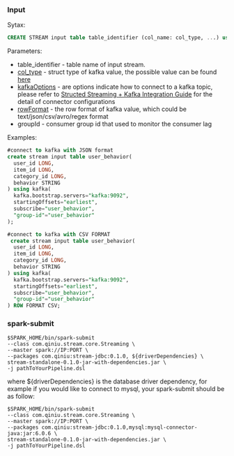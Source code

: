 ### Input

Sytax:

```sql
CREATE STREAM input table table_identifier (col_name: col_type, ...) using kafka (kafkaOptions, "group-id"=<groupId>) [ROW FORMAT rowFormat];
```

Parameters:

 - table_identifier -   table name of input stream.
 - [col_type](https://github.com/qiniu/QStreaming/blob/master/stream-core/src/main/antlr4/com/qiniu/stream/core/parser/Sql.g4#L169) -   struct type  of kafka value, the possible value can be found [here](https://github.com/qiniu/QStreaming/blob/master/stream-core/src/main/antlr4/com/qiniu/stream/core/parser/Sql.g4#L169)
 - [kafkaOptions](https://github.com/qiniu/QStreaming/blob/master/stream-core/src/main/antlr4/com/qiniu/stream/core/parser/Sql.g4#L143)  - are options indicate how to connect to a kafka topic, please refer to [Structed Streaming + Kafka Integration Guide](https://spark.apache.org/docs/latest/structured-streaming-kafka-integration.html) for the  detail of connector configurations
 - [rowFormat](https://github.com/qiniu/QStreaming/blob/master/stream-core/src/main/antlr4/com/qiniu/stream/core/parser/Sql.g4#L161)  - the row format of kafka value, which could be text/json/csv/avro/regex format
 - groupId -  consumer group id that used to monitor the consumer lag

Examples:

```sql
#connect to kafka with JSON format
create stream input table user_behavior(
  user_id LONG,
  item_id LONG,
  category_id LONG,
  behavior STRING
) using kafka(
  kafka.bootstrap.servers="kafka:9092",
  startingOffsets="earliest",
  subscribe="user_behavior",
  "group-id"="user_behavior"
);

#connect to kafka with CSV FORMAT
 create stream input table user_behavior(
  user_id LONG,
  item_id LONG,
  category_id LONG,
  behavior STRING
) using kafka(
  kafka.bootstrap.servers="kafka:9092",
  startingOffsets="earliest",
  subscribe="user_behavior",
  "group-id"="user_behavior"
) ROW FORMAT CSV;

```

### spark-submit

```shell
$SPARK_HOME/bin/spark-submit
--class com.qiniu.stream.core.Streaming \
--master spark://IP:PORT \
--packages com.qiniu:stream-jdbc:0.1.0, ${driverDependencies} \
stream-standalone-0.1.0-jar-with-dependencies.jar \
-j pathToYourPipeline.dsl 
```

where ${driverDependencies} is the database driver dependency, for example if you would like to connect to mysql, your spark-submit should be as follow:

```shell
$SPARK_HOME/bin/spark-submit
--class com.qiniu.stream.core.Streaming \
--master spark://IP:PORT \
--packages com.qiniu:stream-jdbc:0.1.0,mysql:mysql-connector-java:jar:6.0.6 \
stream-standalone-0.1.0-jar-with-dependencies.jar \
-j pathToYourPipeline.dsl 
```

